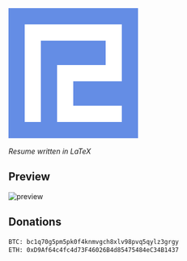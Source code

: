 ![favicon](favicon.png)

*Resume written in LaTeX*

## Preview

![preview](https://user-images.githubusercontent.com/84932056/174192873-8488bcb7-665a-4243-af0f-a96a16f84888.png)

## Donations

```
BTC: bc1q70g5pm5pk0f4knmvgch8xlv98pvq5qylz3grgy
ETH: 0xD9Af64c4fc4d73F46026B4d85475484eC34B1437
```

